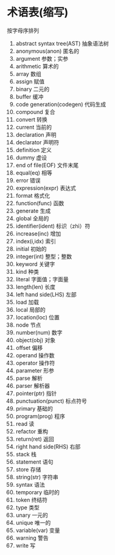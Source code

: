 # 术语表(缩写)
按字母序排列

1. abstract syntax tree(AST) 抽象语法树
1. anonymous(anon) 匿名的
1. argument 参数；实参
1. arithmetic 算术的
1. array 数组
1. assign 赋值
1. binary 二元的
1. buffer 缓冲
1. code generation(codegen) 代码生成
1. compound 复合
1. convert 转换
1. current 当前的
1. declaration 声明
1. declarator 声明符
1. definition 定义
1. dummy 虚设
1. end of file(EOF) 文件末尾
1. equal(eq) 相等
1. error 错误
1. expression(expr) 表达式
1. format 格式化
1. function(func) 函数
1. generate 生成
1. global 全局的
1. identifier(ident) 标识（zhì）符
1. increase(inc) 增加
1. index(i,idx) 索引
1. initial 初始的
1. integer(int) 整型；整数
1. keyword 关键字
1. kind 种类
1. literal 字面值；字面量
1. length(len) 长度
1. left hand side(LHS) 左部
1. load 加载
1. local 局部的
1. location(loc) 位置
1. node 节点
1. number(num) 数字
1. object(obj) 对象
1. offset 偏移
1. operand 操作数
1. operator 操作符
1. parameter 形参
1. parse 解析
1. parser 解析器
1. pointer(ptr) 指针
1. punctuation(punct) 标点符号
1. primary 基础的
1. program(prog) 程序
1. read 读
1. refactor 重构
1. return(ret) 返回
1. right hand side(RHS) 右部
1. stack 栈
1. statement 语句
1. store 存储
1. string(str) 字符串
1. syntax 语法
1. temporary 临时的
1. token 终结符
1. type 类型
1. unary 一元的
1. unique 唯一的
1. variable(var) 变量
1. warning 警告
1. write 写
